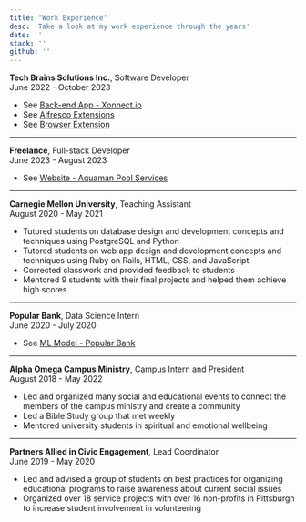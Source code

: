 ```yaml
---
title: 'Work Experience'
desc: 'Take a look at my work experience through the years'
date: ''
stack: ''
github: ''
---
```


**Tech Brains Solutions Inc.**, Software Developer  
June 2022 - October 2023

- See [Back-end App - Xonnect.io](https://estebanvc.vercel.app/projects/xonnect#content)
- See [Alfresco Extensions](https://estebanvc.vercel.app/projects/alfresco#content)
- See [Browser Extension](https://estebanvc.vercel.app/projects/browser-extension#content)

---

**Freelance**, Full-stack Developer  
June 2023 - August 2023

- See [Website - Aquaman Pool Services](https://estebanvc.vercel.app/projects/aquamanps#content)

---

**Carnegie Mellon University**, Teaching Assistant  
August 2020 - May 2021

- Tutored students on database design and development concepts and techniques using PostgreSQL and Python
- Tutored students on web app design and development concepts and techniques using Ruby on Rails, HTML, CSS, and JavaScript
- Corrected classwork and provided feedback to students
- Mentored 9 students with their final projects and helped them achieve high scores

---

**Popular Bank**, Data Science Intern  
June 2020 - July 2020

- See [ML Model - Popular Bank](https://estebanvc.vercel.app/projects/ml-model#content)

---

**Alpha Omega Campus Ministry**, Campus Intern and President  
August 2018 - May 2022

- Led and organized many social and educational events to connect the members of the campus ministry and create a community
- Led a Bible Study group that met weekly
- Mentored university students in spiritual and emotional wellbeing

---

**Partners Allied in Civic Engagement**, Lead Coordinator  
June 2019 - May 2020

- Led and advised a group of students on best practices for organizing educational programs to raise awareness about current social issues
- Organized over 18 service projects with over 16 non-profits in Pittsburgh to increase student involvement in volunteering
